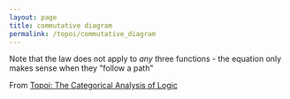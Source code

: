 ```yaml
---
layout: page
title: commutative diagram
permalink: /topoi/commutative_diagram
---
```

Note that the law does not apply to _any_ three functions - the equation only makes sense when they "follow a path"


From [Topoi: The Categorical Analysis of Logic](https://mathgloss.github.io/MathGloss/topoi.html)